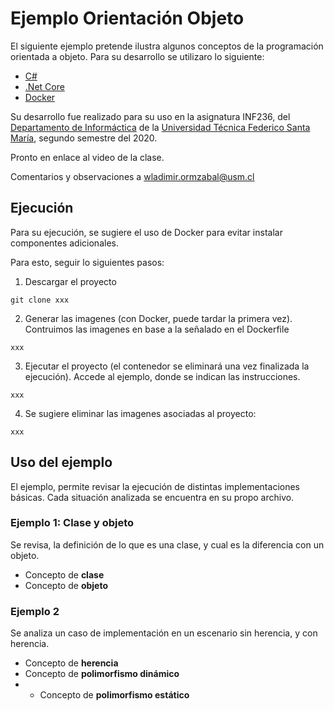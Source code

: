 # Ejemplo Orientación Objeto

El siguiente ejemplo pretende ilustra algunos conceptos de la programación orientada a objeto. Para su desarrollo se utilizaro lo siguiente:

* [C#](https://docs.microsoft.com/en-us/dotnet/csharp/)
* [.Net Core](https://dotnet.microsoft.com/download)
* [Docker](https://www.docker.com/)

Su desarrollo fue realizado para su uso en la asignatura INF236, del [Departamento de Informáctica](https://www.inf.utfsm.cl/) de la [Universidad Técnica Federico Santa María](https://www.usm.cl/), segundo semestre del 2020.

Pronto en enlace al video de la clase.

Comentarios y observaciones a [wladimir.ormzabal@usm.cl](mailto:wladimir.ormazabal@usm.cl)

## Ejecución

Para su ejecución, se sugiere el uso de Docker para evitar instalar componentes adicionales.

Para esto, seguir lo siguientes pasos:

1. Descargar el proyecto
```
git clone xxx
```
2. Generar las imagenes (con Docker, puede tardar la primera vez). Contruimos las imagenes en base a la señalado en el Dockerfile
```
xxx
```
3. Ejecutar el proyecto (el contenedor se eliminará una vez finalizada la ejecución). Accede al ejemplo, donde se indican las instrucciones.
```
xxx
```
4. Se sugiere eliminar las imagenes asociadas al proyecto:
```
xxx
```

## Uso del ejemplo

El ejemplo, permite revisar la ejecución de distintas implementaciones básicas. Cada situación analizada se encuentra en su propo archivo.

### Ejemplo 1: Clase y objeto

Se revisa, la definición de lo que es una clase, y cual es la diferencia con un objeto.

* Concepto de **clase**
* Concepto de **objeto**

### Ejemplo 2

Se analiza un caso de implementación en un escenario sin herencia, y con herencia.

* Concepto de **herencia**
* Concepto de **polimorfismo dinámico**
* * Concepto de **polimorfismo estático**